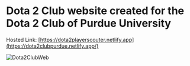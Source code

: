 # Dota 2 Club website created for the Dota 2 Club of Purdue University

Hosted Link: [https://dota2playerscouter.netlify.app](https://dota2clubpurdue.netlify.app/)

![Dota2ClubWeb](https://user-images.githubusercontent.com/107777470/187320806-d47ba397-364c-4671-bf57-7f63e6694af6.PNG)
